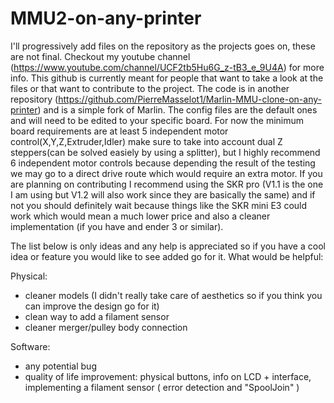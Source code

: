 # MMU2-on-any-printer
I'll progressively add files on the repository as the projects goes on, these are not final. Checkout my youtube channel (https://www.youtube.com/channel/UCF2tb5Hu6G_z-tB3_e_9U4A) for more info. This github is currently meant for people that want to take a look at the files or that want to contribute to the project. 
The code is in another repository (https://github.com/PierreMasselot1/Marlin-MMU-clone-on-any-printer) and is a simple fork of Marlin. The config files are the default ones and will need to be edited to your specific board. For now the minimum  board requirements are at least 5 independent motor control(X,Y,Z,Extruder,Idler) make sure to take into account dual Z steppers(can be solved easiely by using a splitter), but I highly recommend 6 independent motor controls because depending the result of the testing we may go to a direct drive route which would require an extra motor. If you are planning on contributing I recommend using the SKR pro (V1.1 is the one I am using but V1.2 will also work since they are basically the same) and if not you should definitely wait because things like the SKR mini E3 could work which would mean a much lower price and also a cleaner implementation (if you have and ender 3 or similar).


The list below is only ideas and any help is appreciated so if you have a cool idea or feature you would like to see added go for it.
What would be helpful:

Physical:
* cleaner models (I didn't really take care of aesthetics so if you think you can improve the design go for it)
* clean way to add a filament sensor
* cleaner merger/pulley body connection

Software:
* any potential bug
* quality of life improvement: physical buttons, info on LCD + interface, implementing a filament sensor ( error detection and "SpoolJoin" )


